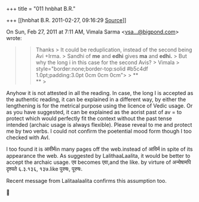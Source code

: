 +++
title = "011 hnbhat B.R."

+++
[[hnbhat B.R.	2011-02-27, 09:16:29 [Source](https://groups.google.com/g/samskrita/c/sdhV7D0Ltbg)]]



On Sun, Feb 27, 2011 at 7:11 AM, Vimala Sarma \<[vsa...@bigpond.com]()\> wrote:  

> 
> > 
> > Thanks >
> It could be reduplication, instead of the second being Avi +Irma. >
> Sandhi of **me** and **edhi** gives **ma** and **edhi.** >
> But why the long i in this case for the second Avis? >
> Vimala >
>  style="border:none;border-top:solid #b5c4df 1.0pt;padding:3.0pt 0cm 0cm 0cm"> >
> **  
> ** >
> 
> > 
> > 

  

Anyhow it is not attested in all the reading. In case, the long I is accepted as the authentic reading, it can be explained in a different way, by either the lengthening is for the metrical purpose using the licence of Vedic usage. Or as you have suggested, it can be explained as the aorist past of av = to protect which would perfectly fit the context without the past tense intended (archaic usage is always flexible). Please reveal to me and protect me by two verbs. I could not confirm the poetential mood form though I too checked with AvI.

  

I too found it is आवीर्मin many pages off the web.instead of आविर्म in spite of its appearance the web. As suggested by LalithaaLaalita, it would be better to accept the archaic usage. एव becomes एवा,and the like. by virture of अन्येषामपि दृश्यते ६.३.१३६, १३७.like पुरुषः, पूरुषः.

  

Recent message from Lalitaalaalita confirms this assumption too.




